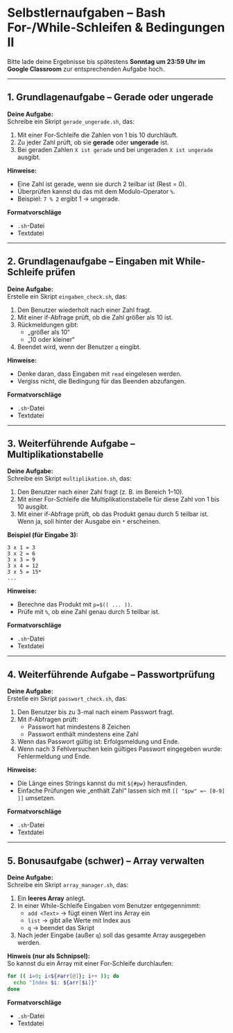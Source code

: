 # Selbstlernaufgaben – Bash For-/While-Schleifen & Bedingungen II

Bitte lade deine Ergebnisse bis spätestens **Sonntag um 23:59 Uhr im Google Classroom** zur entsprechenden Aufgabe hoch.  

---

## 1. Grundlagenaufgabe – Gerade oder ungerade  

**Deine Aufgabe:**  
Schreibe ein Skript `gerade_ungerade.sh`, das:  
1. Mit einer For-Schleife die Zahlen von 1 bis 10 durchläuft.  
2. Zu jeder Zahl prüft, ob sie **gerade** oder **ungerade** ist.  
3. Bei geraden Zahlen `X ist gerade` und bei ungeraden `X ist ungerade` ausgibt.  

**Hinweise:**  
- Eine Zahl ist gerade, wenn sie durch 2 teilbar ist (Rest = 0).  
- Überprüfen kannst du das mit dem Modulo-Operator `%`.  
- Beispiel: `7 % 2` ergibt 1 → ungerade.  

**Formatvorschläge**  
- `.sh`-Datei  
- Textdatei  

---

## 2. Grundlagenaufgabe – Eingaben mit While-Schleife prüfen  

**Deine Aufgabe:**  
Erstelle ein Skript `eingaben_check.sh`, das:  
1. Den Benutzer wiederholt nach einer Zahl fragt.  
2. Mit einer if-Abfrage prüft, ob die Zahl größer als 10 ist.  
3. Rückmeldungen gibt:  
   - „größer als 10“  
   - „10 oder kleiner“  
4. Beendet wird, wenn der Benutzer `q` eingibt.  

**Hinweise:**  
- Denke daran, dass Eingaben mit `read` eingelesen werden.  
- Vergiss nicht, die Bedingung für das Beenden abzufangen.  

**Formatvorschläge**  
- `.sh`-Datei  
- Textdatei  

---

## 3. Weiterführende Aufgabe – Multiplikationstabelle  

**Deine Aufgabe:**  
Schreibe ein Skript `multiplikation.sh`, das:  
1. Den Benutzer nach einer Zahl fragt (z. B. im Bereich 1–10).  
2. Mit einer For-Schleife die Multiplikationstabelle für diese Zahl von 1 bis 10 ausgibt.  
3. Mit einer if-Abfrage prüft, ob das Produkt genau durch 5 teilbar ist. Wenn ja, soll hinter der Ausgabe ein `*` erscheinen.  

**Beispiel (für Eingabe 3):**  
```
3 x 1 = 3
3 x 2 = 6
3 x 3 = 9
3 x 4 = 12
3 x 5 = 15*
...
```  

**Hinweise:**  
- Berechne das Produkt mit `p=$(( ... ))`.  
- Prüfe mit `%`, ob eine Zahl genau durch 5 teilbar ist.  

**Formatvorschläge**  
- `.sh`-Datei  
- Textdatei  

---

## 4. Weiterführende Aufgabe – Passwortprüfung  

**Deine Aufgabe:**  
Erstelle ein Skript `passwort_check.sh`, das:  
1. Den Benutzer bis zu 3-mal nach einem Passwort fragt.  
2. Mit if-Abfragen prüft:  
   - Passwort hat mindestens 8 Zeichen  
   - Passwort enthält mindestens eine Zahl  
3. Wenn das Passwort gültig ist: Erfolgsmeldung und Ende.  
4. Wenn nach 3 Fehlversuchen kein gültiges Passwort eingegeben wurde: Fehlermeldung und Ende.  

**Hinweise:**  
- Die Länge eines Strings kannst du mit `${#pw}` herausfinden.  
- Einfache Prüfungen wie „enthält Zahl“ lassen sich mit `[[ "$pw" =~ [0-9] ]]` umsetzen.  

**Formatvorschläge**  
- `.sh`-Datei  
- Textdatei  

---

## 5. Bonusaufgabe (schwer) – Array verwalten  

**Deine Aufgabe:**  
Schreibe ein Skript `array_manager.sh`, das:  
1. Ein **leeres Array** anlegt.  
2. In einer While-Schleife Eingaben vom Benutzer entgegennimmt:  
   - `add <Text>` → fügt einen Wert ins Array ein  
   - `list` → gibt alle Werte mit Index aus  
   - `q` → beendet das Skript  
3. Nach jeder Eingabe (außer `q`) soll das gesamte Array ausgegeben werden.  

**Hinweis (nur als Schnipsel):**  
So kannst du ein Array mit einer For-Schleife durchlaufen:  
```bash
for (( i=0; i<${#arr[@]}; i++ )); do
  echo "Index $i: ${arr[$i]}"
done
```  

**Formatvorschläge**  
- `.sh`-Datei  
- Textdatei  


